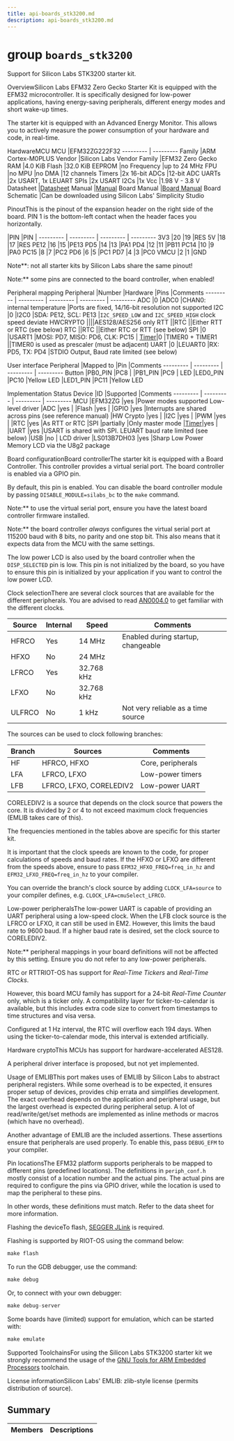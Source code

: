 ```yaml
---
title: api-boards_stk3200.md
description: api-boards_stk3200.md
---
```

# group `boards_stk3200` 

Support for Silicon Labs STK3200 starter kit.

OverviewSilicon Labs EFM32 Zero Gecko Starter Kit is equipped with the EFM32 microcontroller. It is specifically designed for low-power applications, having energy-saving peripherals, different energy modes and short wake-up times.

The starter kit is equipped with an Advanced Energy Monitor. This allows you to actively measure the power consumption of your hardware and code, in real-time.

HardwareMCU
MCU   |EFM32ZG222F32
--------- | ---------
Family   |ARM Cortex-M0PLUS
Vendor   |Silicon Labs
Vendor Family   |EFM32 Zero Gecko
RAM   |4.0 KiB
Flash   |32.0 KiB
EEPROM   |no
Frequency   |up to 24 MHz
FPU   |no
MPU   |no
DMA   |12 channels
Timers   |2x 16-bit
ADCs   |12-bit ADC
UARTs   |2x USART, 1x LEUART
SPIs   |2x USART
I2Cs   |1x
Vcc   |1.98 V - 3.8 V
Datasheet   |[Datasheet](https://www.silabs.com/documents/public/data-sheets/efm32zg-datasheet.pdf)
Manual   |[Manual](https://www.silabs.com/documents/public/reference-manuals/EFM32ZG-RM.pdf)
Board Manual   |[Board Manual](https://www.silabs.com/documents/public/user-guides/efm32zg-stk3200-ug.pdf)
Board Schematic   |Can be downloaded using Silicon Labs' Simplicity Studio

PinoutThis is the pinout of the expansion header on the right side of the board. PIN 1 is the bottom-left contact when the header faces you horizontally.

|PIN   |PIN   |
--------- | --------- | --------- | ---------
3V3   |20   |19   |RES
5V   |18   |17   |RES
PE12   |16   |15   |PE13
PD5   |14   |13   |PA1
PD4   |12   |11   |PB11
PC14   |10   |9   |PA0
PC15   |8   |7   |PC2
PD6   |6   |5   |PC1
PD7   |4   |3   |PC0
VMCU   |2   |1   |GND

Note**: not all starter kits by Silicon Labs share the same pinout!

Note:** some pins are connected to the board controller, when enabled!

Peripheral mapping
Peripheral   |Number   |Hardware   |Pins   |Comments
--------- | --------- | --------- | --------- | ---------
ADC   |0   |ADC0   |CHAN0: internal temperature   |Ports are fixed, 14/16-bit resolution not supported
I2C   |0   |I2C0   |SDA: PE12, SCL: PE13   |`I2C_SPEED_LOW` and `I2C_SPEED_HIGH` clock speed deviate
HWCRYPTO   ||||AES128/AES256 only
RTT   ||RTC   ||Either RTT or RTC (see below)
RTC   ||RTC   ||Either RTC or RTT (see below)
SPI   |0   |USART1   |MOSI: PD7, MISO: PD6, CLK: PC15   |
[Timer](./doc/starlight-docs/src/content/docs/apidoc/api-pkg_paho_mqtt.md#structTimer)|0   |TIMER0 + TIMER1   ||TIMER0 is used as prescaler (must be adjacent)
UART   |0   |LEUART0   |RX: PD5, TX: PD4   |STDIO Output, Baud rate limited (see below)

User interface
Peripheral   |Mapped to   |Pin   |Comments
--------- | --------- | --------- | ---------
Button   |PB0_PIN   |PC8   |
|PB1_PIN   |PC9   |
LED   |LED0_PIN   |PC10   |Yellow LED
|LED1_PIN   |PC11   |Yellow LED

Implementation Status
Device   |ID   |Supported   |Comments
--------- | --------- | --------- | ---------
MCU   |EFM32ZG   |yes   |Power modes supported
Low-level driver   |ADC   |yes   |
|Flash   |yes   |
|GPIO   |yes   |Interrupts are shared across pins (see reference manual)
|HW Crypto   |yes   |
|I2C   |yes   |
|PWM   |yes   |
|RTC   |yes   |As RTT or RTC
|SPI   |partially   |Only master mode
|[Timer](./doc/starlight-docs/src/content/docs/apidoc/api-pkg_paho_mqtt.md#structTimer)|yes   |
|UART   |yes   |USART is shared with SPI. LEUART baud rate limited (see below)
|USB   |no   |
LCD driver   |LS013B7DH03   |yes   |Sharp Low Power Memory LCD via the U8g2 package

Board configurationBoard controllerThe starter kit is equipped with a Board Controller. This controller provides a virtual serial port. The board controller is enabled via a GPIO pin.

By default, this pin is enabled. You can disable the board controller module by passing `DISABLE_MODULE=silabs_bc` to the `make` command.

Note:** to use the virtual serial port, ensure you have the latest board controller firmware installed.

Note:** the board controller *always* configures the virtual serial port at 115200 baud with 8 bits, no parity and one stop bit. This also means that it expects data from the MCU with the same settings.

The low power LCD is also used by the board controller when the `DISP_SELECTED` pin is low. This pin is not initialized by the board, so you have to ensure this pin is initialized by your application if you want to control the low power LCD.

Clock selectionThere are several clock sources that are available for the different peripherals. You are advised to read [AN0004.0](https://www.silabs.com/documents/public/application-notes/an0004.0-efm32-cmu.pdf) to get familiar with the different clocks.

Source   |Internal   |Speed   |Comments
--------- | --------- | --------- | ---------
HFRCO   |Yes   |14 MHz   |Enabled during startup, changeable
HFXO   |No   |24 MHz   |
LFRCO   |Yes   |32.768 kHz   |
LFXO   |No   |32.768 kHz   |
ULFRCO   |No   |1 kHz   |Not very reliable as a time source

The sources can be used to clock following branches:

Branch   |Sources   |Comments
--------- | --------- | ---------
HF   |HFRCO, HFXO   |Core, peripherals
LFA   |LFRCO, LFXO   |Low-power timers
LFB   |LFRCO, LFXO, CORELEDIV2   |Low-power UART

CORELEDIV2 is a source that depends on the clock source that powers the core. It is divided by 2 or 4 to not exceed maximum clock frequencies (EMLIB takes care of this).

The frequencies mentioned in the tables above are specific for this starter kit.

It is important that the clock speeds are known to the code, for proper calculations of speeds and baud rates. If the HFXO or LFXO are different from the speeds above, ensure to pass `EFM32_HFXO_FREQ=freq_in_hz` and `EFM32_LFXO_FREQ=freq_in_hz` to your compiler.

You can override the branch's clock source by adding `CLOCK_LFA=source` to your compiler defines, e.g. `CLOCK_LFA=cmuSelect_LFRCO`.

Low-power peripheralsThe low-power UART is capable of providing an UART peripheral using a low-speed clock. When the LFB clock source is the LFRCO or LFXO, it can still be used in EM2. However, this limits the baud rate to 9600 baud. If a higher baud rate is desired, set the clock source to CORELEDIV2.

Note:** peripheral mappings in your board definitions will not be affected by this setting. Ensure you do not refer to any low-power peripherals.

RTC or RTTRIOT-OS has support for *Real-Time Tickers* and *Real-Time Clocks*.

However, this board MCU family has support for a 24-bit *Real-Time Counter* only, which is a ticker only. A compatibility layer for ticker-to-calendar is available, but this includes extra code size to convert from timestamps to time structures and visa versa.

Configured at 1 Hz interval, the RTC will overflow each 194 days. When using the ticker-to-calendar mode, this interval is extended artificially.

Hardware cryptoThis MCUs has support for hardware-accelerated AES128.

A peripheral driver interface is proposed, but not yet implemented.

Usage of EMLIBThis port makes uses of EMLIB by Silicon Labs to abstract peripheral registers. While some overhead is to be expected, it ensures proper setup of devices, provides chip errata and simplifies development. The exact overhead depends on the application and peripheral usage, but the largest overhead is expected during peripheral setup. A lot of read/write/get/set methods are implemented as inline methods or macros (which have no overhead).

Another advantage of EMLIB are the included assertions. These assertions ensure that peripherals are used properly. To enable this, pass `DEBUG_EFM` to your compiler.

Pin locationsThe EFM32 platform supports peripherals to be mapped to different pins (predefined locations). The definitions in `periph_conf.h` mostly consist of a location number and the actual pins. The actual pins are required to configure the pins via GPIO driver, while the location is used to map the peripheral to these pins.

In other words, these definitions must match. Refer to the data sheet for more information.

Flashing the deviceTo flash, [SEGGER JLink](https://www.segger.com/jlink-software.html) is required.

Flashing is supported by RIOT-OS using the command below:

```cpp
make flash
```

To run the GDB debugger, use the command:

```cpp
make debug
```

Or, to connect with your own debugger:

```cpp
make debug-server
```

Some boards have (limited) support for emulation, which can be started with:

```cpp
make emulate
```

Supported ToolchainsFor using the Silicon Labs STK3200 starter kit we strongly recommend the usage of the [GNU Tools for ARM Embedded Processors](https://developer.arm.com/open-source/gnu-toolchain/gnu-rm) toolchain.

License informationSilicon Labs' EMLIB: zlib-style license (permits distribution of source).

## Summary

 Members                        | Descriptions                                
--------------------------------|---------------------------------------------

